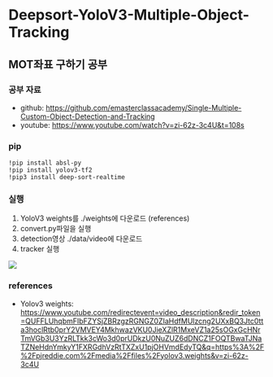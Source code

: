 # Deepsort-YoloV3-Multiple-Object-Tracking

## MOT좌표 구하기 공부

### 공부 자료
- github: https://github.com/emasterclassacademy/Single-Multiple-Custom-Object-Detection-and-Tracking
- youtube: https://www.youtube.com/watch?v=zi-62z-3c4U&t=108s

### pip
```
!pip install absl-py 
!pip install yolov3-tf2
!pip3 install deep-sort-realtime
```

### 실행
1. YoloV3 weights를 ./weights에 다운로드 (references)
2. convert.py파일을 실행
3. detection영상 ./data/video에 다운로드
4. tracker 실행

<img src="https://user-images.githubusercontent.com/97783148/219853615-50be10cb-194e-4b1f-88e1-e31ab23e04f4.gif" />

### references
- Yolov3 weights: https://www.youtube.com/redirectevent=video_description&redir_token=QUFFLUhqbmFIbFZYSjZBRzgzRGNGZ0ZIaHdfMUlzcng2UXxBQ3Jtc0tta3hoclRtb0prY2VMVEY4MkhwazVKU0JieXZlR1MxeVZ1a25sOGxGcHNrTmVGb3U3YzRLTkk3cWo3d0prUDkzU0NuZUZ6dDNCZ1FOQTBwaTJNaTZNeHdnYmkyY1FXRGdhVzRtTXZxU1pjOHVmdEdyTQ&q=https%3A%2F%2Fpjreddie.com%2Fmedia%2Ffiles%2Fyolov3.weights&v=zi-62z-3c4U
